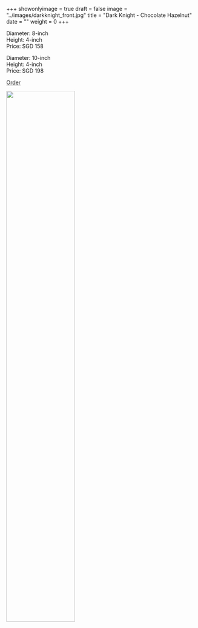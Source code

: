 +++
showonlyimage = true
draft = false
image = "../images/darkknight_front.jpg"
title = "Dark Knight - Chocolate Hazelnut"
date = ""
weight = 0
+++

Diameter: 8-inch <br/>
Height: 4-inch <br/>
Price: SGD 158

Diameter: 10-inch <br/>
Height: 4-inch <br/>
Price: SGD 198     


<a href="/#contact" class="btn btn-default">Order</a>
	
<img src="/images/darkknight_easter.jpg" width="60%"/>

